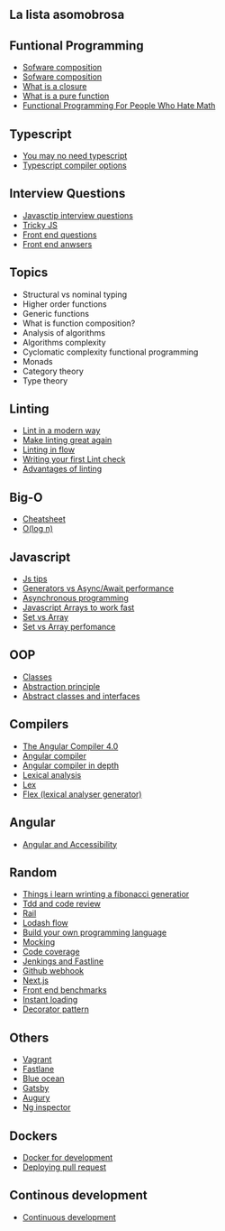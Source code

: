 ## La lista asomobrosa

## Funtional Programming
- [Sofware composition](https://medium.com/javascript-scene/composing-software-an-introduction-27b72500d6ea)
- [Sofware composition](https://medium.com/javascript-scene/a-functional-programmers-introduction-to-javascript-composing-software-d670d14ede30)
- [What is a closure](https://medium.com/javascript-scene/master-the-javascript-interview-what-is-a-closure-b2f0d2152b36)
- [What is a pure function](https://medium.com/javascript-scene/master-the-javascript-interview-what-is-a-pure-function-d1c076bec976)
- [Functional Programming For People Who Hate Math](https://www.youtube.com/watch?v=SlfipOW_ilU)

## Typescript
- [You may no need typescript](https://medium.com/javascript-scene/you-might-not-need-typescript-or-static-types-aa7cb670a77b)
- [Typescript compiler options](http://www.typescriptlang.org/docs/handbook/compiler-options.html)

## Interview Questions
- [Javasctip interview questions](https://github.com/yangshun/front-end-interview-handbook/blob/master/questions/javascript-questions.md)
- [Tricky JS](https://www.youtube.com/watch?v=MY0UBGX2FtA)
- [Front end questions](https://github.com/h5bp/Front-end-Developer-Interview-Questions#-js-questions)
- [Front end anwsers](https://gist.github.com/bradfrost/59096a855281c433adc1)

## Topics
- Structural vs nominal typing
- Higher order functions
- Generic functions
- What is function composition?
- Analysis of algorithms
- Algorithms complexity
- Cyclomatic complexity functional programming
- Monads
- Category theory
- Type theory

## Linting
- [Lint in a modern way](https://medium.com/@dan_abramov/lint-like-it-s-2015-6987d44c5b48)
- [Make linting great again](https://medium.com/@okonetchnikov/make-linting-great-again-f3890e1ad6b8)
- [Linting in flow](https://medium.com/flow-type/linting-in-flow-7709d7a7e969)
- [Writing your first Lint check](https://medium.com/@vanniktech/writing-your-first-lint-check-39ad0e90b9e6)
- [Advantages of linting](http://blog.rangle.io/understanding-the-real-advantages-of-using-eslint/)

## Big-O
- [Cheatsheet](http://bigocheatsheet.com/)
- [O(log n)](https://stackoverflow.com/questions/2307283/what-does-olog-n-mean-exactly)

## Javascript 
- [Js tips](https://developer.telerik.com/featured/seven-javascript-quirks-i-wish-id-known-about/)
- [Generators vs Async/Await performance](https://medium.com/@markherhold/generators-vs-async-await-performance-806d8375a01a)
- [Asynchronous programming](https://medium.com/front-end-hacking/modern-javascript-and-asynchronous-programming-generators-yield-vs-async-await-550275cbe433)
- [Javascript Arrays to work fast](https://gamealchemist.wordpress.com/2013/05/01/lets-get-those-javascript-arrays-to-work-fast/)
- [Set vs Array](https://medium.com/front-end-hacking/es6-set-vs-array-what-and-when-efc055655e1a)
- [Set vs Array perfomance](https://stackoverflow.com/questions/39007637/javascript-set-vs-array-performance)

## OOP
- [Classes](https://medium.com/@dan_abramov/how-to-use-classes-and-sleep-at-night-9af8de78ccb4)
- [Abstraction principle](https://en.wikipedia.org/wiki/Abstraction_principle_(computer_programming))
- [Abstract classes and interfaces](https://www.youtube.com/watch?v=AU07jJc_qMQ)

## Compilers
- [The Angular Compiler 4.0](https://www.youtube.com/watch?v=RXYjPYkFwy4&t=387s)
- [Angular compiler](https://www.youtube.com/watch?v=QQ2plVD0gDI)
- [Angular compiler in depth](https://www.youtube.com/watch?v=E707WJakn7A)
- [Lexical analysis](https://en.wikipedia.org/wiki/Lexical_analysis)
- [Lex](https://en.wikipedia.org/wiki/Lex_%28software%29)
- [Flex (lexical analyser generator)](https://en.wikipedia.org/wiki/Flex_(lexical_analyser_generator))

## Angular
- [Angular and Accessibility](https://medium.com/dailyjs/angular-and-accessibility-8ae1f601803a)

## Random
- [Things i learn wrinting a fibonacci generatior](https://medium.com/javascript-scene/7-surprising-things-i-learned-writing-a-fibonacci-generator-4886a5c87710)
- [Tdd and code review](https://medium.com/javascript-scene/the-outrageous-cost-of-skipping-tdd-code-reviews-57887064c412)
- [Rail](https://www.smashingmagazine.com/2015/10/rail-user-centric-model-performance/)
- [Lodash flow](https://lodash.com/docs/4.17.5#flow)
- [Build your own programming language](https://medium.freecodecamp.org/the-programming-language-pipeline-91d3f449c919)
- [Mocking](https://medium.com/javascript-scene/mocking-is-a-code-smell-944a70c90a6a)
- [Code coverage](https://www.scrum.org/resources/blog/whats-good-code-coverage-have)
- [Jenkings and Fastline](https://medium.com/@cherrmann.com/continuous-integration-and-delivery-for-ios-with-jenkins-and-fastlane-part-1-3b17f1901a73)
- [Github webhook](https://developer.github.com/webhooks/)
- [Next.js](https://github.com/zeit/next.js/)
- [Front end benchmarks](https://medium.freecodecamp.org/a-real-world-comparison-of-front-end-frameworks-with-benchmarks-2018-update-e5760fb4a962)
- [Instant loading](https://www.youtube.com/watch?v=OJ8_MvYJqaA)
- [Decorator pattern](https://www.youtube.com/watch?v=WPOLDEk1LF0)

## Others
- [Vagrant](https://www.vagrantup.com/)
- [Fastlane](https://fastlane.tools/)
- [Blue ocean](https://plugins.jenkins.io/blueocean-jira)
- [Gatsby](https://www.gatsbyjs.org/)
- [Augury](https://chrome.google.com/webstore/detail/augury/elgalmkoelokbchhkhacckoklkejnhcd)
- [Ng inspector](https://chrome.google.com/webstore/detail/ng-inspector-for-angularj/aadgmnobpdmgmigaicncghmmoeflnamj)
## Dockers
- [Docker for development](https://medium.com/travis-on-docker/why-and-how-to-use-docker-for-development-a156c1de3b24)
- [Deploying pull request](https://blog.codecentric.de/en/2017/01/deploying-pull-requests-docker/)

## Continous development
- [Continuous development](https://blog.takipi.com/jenkins-vs-travis-ci-vs-circle-ci-vs-teamcity-vs-codeship-vs-gitlab-ci-vs-bamboo/)
